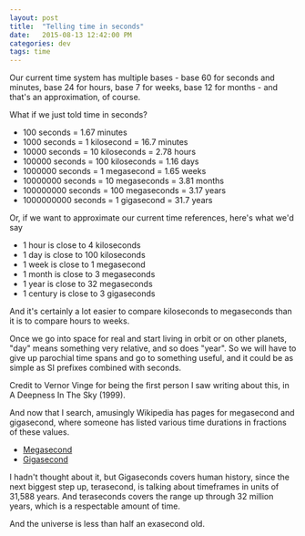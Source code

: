 ```yaml
---
layout: post
title:  "Telling time in seconds"
date:   2015-08-13 12:42:00 PM
categories: dev
tags: time
---
```


Our current time system has multiple bases - base 60 for seconds and minutes, base 24 for hours, base 7 for
weeks, base 12 for months - and that's an approximation, of course.

What if we just told time in seconds?

* 100 seconds = 1.67 minutes
* 1000 seconds = 1 kilosecond = 16.7 minutes
* 10000 seconds = 10 kiloseconds = 2.78 hours
* 100000 seconds = 100 kiloseconds = 1.16 days
* 1000000 seconds = 1 megasecond = 1.65 weeks
* 10000000 seconds = 10 megaseconds = 3.81 months
* 100000000 seconds = 100 megaseconds = 3.17 years
* 1000000000 seconds = 1 gigasecond = 31.7 years

Or, if we want to approximate our current time references, here's what we'd say

* 1 hour is close to 4 kiloseconds
* 1 day is close to 100 kiloseconds
* 1 week is close to 1 megasecond
* 1 month is close to 3 megaseconds
* 1 year is close to 32 megaseconds
* 1 century is close to 3 gigaseconds

And it's certainly a lot easier to compare kiloseconds to megaseconds than it is to compare
hours to weeks.

Once we go into space for real and start living in orbit or on other planets, "day" means
something very relative, and so does "year". So we will have to give up parochial time spans
and go to something useful, and it could be as simple as SI prefixes combined with seconds.

Credit to Vernor Vinge for being the first person I saw writing about this, in A Deepness In The Sky (1999).

And now that I search, amusingly Wikipedia has pages for megasecond and gigasecond, where
someone has listed various time durations in fractions of these values.

* [Megasecond](https://en.wikipedia.org/wiki/Megasecond)
* [Gigasecond](https://en.wikipedia.org/wiki/Gigasecond)

I hadn't thought about it, but Gigaseconds covers human history, since the next biggest step up,
terasecond, is talking about timeframes in units of 31,588 years. And teraseconds covers the range
up through 32 million years, which is a respectable amount of time.

And the universe is less than half an exasecond old.
